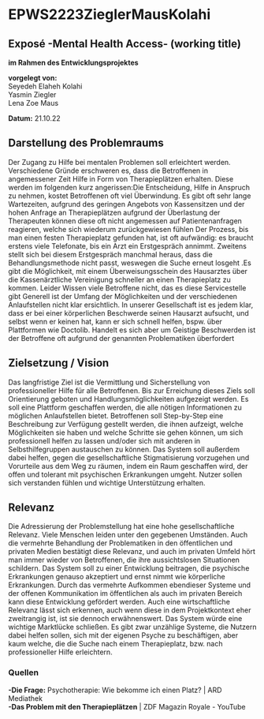 # EPWS2223ZieglerMausKolahi

## Exposé -Mental Health Access- (working title) 
**im Rahmen des Entwicklungsprojektes**

**vorgelegt von:**   
Seyedeh Elaheh Kolahi   
Yasmin Ziegler  
Lena Zoe Maus  

**Datum:** 21.10.22  

## Darstellung des Problemraums

Der Zugang zu Hilfe bei mentalen Problemen soll erleichtert werden. Verschiedene Gründe erschweren es, dass die Betroffenen in angemessener Zeit Hilfe in Form von Therapieplätzen erhalten. Diese werden im folgenden kurz angerissen:Die Entscheidung, Hilfe in Anspruch zu nehmen, kostet Betroffenen oft viel Überwindung. Es gibt oft sehr lange Wartezeiten, aufgrund des geringen Angebots von Kassensitzen und der hohen Anfrage an Therapieplätzen aufgrund der Überlastung der Therapeuten können diese oft nicht angemessen auf Patientenanfragen reagieren, welche sich wiederum zurückgewiesen fühlen 
Der Prozess, bis man einen festen Therapieplatz gefunden hat, ist oft aufwändig: es braucht erstens viele Telefonate, bis ein Arzt ein Erstgespräch annimmt. Zweitens stellt sich bei diesem Erstgespräch manchmal heraus, dass die Behandlungsmethode nicht passt, weswegen die Suche erneut losgeht .Es gibt die Möglichkeit, mit einem Überweisungsschein des Hausarztes über die Kassenärztliche Vereinigung schneller an einen Therapieplatz zu kommen. Leider Wissen viele Betroffene nicht, das es diese Servicestelle gibt
Generell ist der Umfang der Möglichkeiten und der verschiedenen Anlaufstellen nicht klar ersichtlich. In unserer Gesellschaft ist es jedem klar, dass er bei einer körperlichen Beschwerde seinen Hausarzt aufsucht, und selbst wenn er keinen hat, kann er sich schnell helfen, bspw. über Plattformen wie Doctolib. Handelt es sich aber um Geistige Beschwerden ist der Betroffene oft aufgrund der genannten Problematiken überfordert

## Zielsetzung / Vision

Das langfristige Ziel ist die Vermittlung und Sicherstellung von professioneller Hilfe für alle Betroffenen. Bis zur Erreichung dieses Ziels soll Orientierung geboten und Handlungsmöglichkeiten aufgezeigt werden. 
Es soll eine Plattform geschaffen werden, die alle nötigen Informationen zu möglichen Anlaufstellen bietet. Betroffenen soll Step-by-Step eine Beschreibung zur Verfügung gestellt werden, die ihnen aufzeigt, welche Möglichkeiten sie haben und welche Schritte sie gehen können, um sich professionell helfen zu lassen  und/oder sich mit anderen in Selbsthilfegruppen austauschen zu können. Das System soll außerdem dabei helfen, gegen die gesellschaftliche Stigmatisierung vorzugehen und Vorurteile aus dem Weg zu räumen, indem ein Raum geschaffen wird, der offen und tolerant mit psychischen Erkrankungen umgeht. Nutzer sollen sich verstanden fühlen und wichtige Unterstützung erhalten. 
## Relevanz 

Die Adressierung der Problemstellung hat eine hohe gesellschaftliche Relevanz. Viele Menschen leiden unter den gegebenen Umständen. Auch die vermehrte Behandlung der Problematiken in den öffentlichen und privaten Medien bestätigt diese Relevanz, und auch im privaten Umfeld hört man immer wieder von Betroffenen, die ihre aussichtslosen Situationen schildern. 
Das System soll zu einer Entwicklung beitragen, die psychische Erkrankungen genauso akzeptiert und ernst nimmt wie körperliche Erkrankungen. 
Durch das vermehrte Aufkommen ebendieser Systeme und der offenen Kommunikation im öffentlichen als auch im privaten Bereich kann diese Entwicklung gefördert werden. 
Auch eine wirtschaftliche Relevanz lässt sich erkennen, auch wenn diese in dem Projektkontext eher zweitrangig ist, ist sie dennoch erwähnenswert. 
Das System würde eine wichtige Marktlücke schließen. Es gibt zwar unzählige Systeme, die Nutzern dabei helfen sollen, sich mit der eigenen Psyche zu beschäftigen, aber kaum welche, die die Suche nach einem Therapieplatz, bzw. nach professioneller Hilfe erleichtern. 

### Quellen
**-Die Frage:** Psychotherapie: Wie bekomme ich einen Platz? | ARD Mediathek  
**-Das Problem mit den Therapieplätzen** | ZDF Magazin Royale - YouTube  

